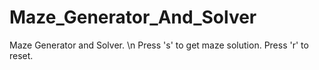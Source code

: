 # Maze_Generator_And_Solver
Maze Generator and Solver. \n
Press 's' to get maze solution.
Press 'r' to reset.
